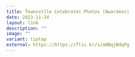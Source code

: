 ```yaml
---
title: Townsville Celebrates Photos (Awardees)
date: 2023-11-24
layout: link
description: ""
image: ""
variant: tiptap
external: https://https://flic.kr/s/aHBqjB4qPg
---
```

